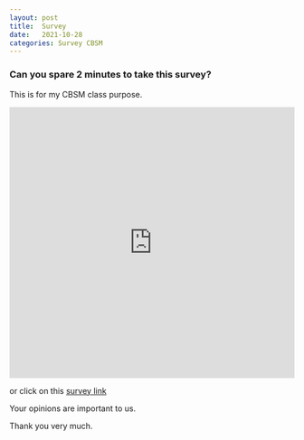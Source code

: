 ```yaml
---
layout: post
title:  Survey
date:   2021-10-28
categories: Survey CBSM
---
```


### Can you spare 2 minutes to take this survey?

This is for my CBSM class purpose.

<iframe width="640px" height= "480px" src= "https://forms.office.com/Pages/ResponsePage.aspx?id=Q-DT-awDWE6JdzwRJBc3jTb424zfl7JJkBGZPWOQ-mdUOFZSNkFRSUdVSEExWk9IVEdYODZOUVZMRC4u&embed=true" frameborder= "0" marginwidth= "0" marginheight= "0" style= "border: none; max-width:100%; max-height:100vh" allowfullscreen webkitallowfullscreen mozallowfullscreen msallowfullscreen> </iframe>


or click on this [survey link]( https://forms.office.com/r/zYZuAVqvt8 )

Your opinions are important to us.

Thank you very much.


